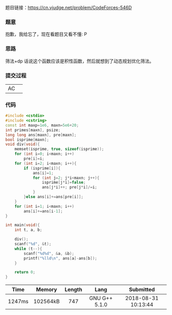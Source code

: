 题目链接：<https://cn.vjudge.net/problem/CodeForces-546D>

### 题意
抱歉，我给忘了，现在看题目又看不懂: P

### 思路
筛法+dp
话说这个函数应该是积性函数，然后就想到了动态规划优化筛法。

### 提交过程
|||
:-|:-
AC|

### 代码
```cpp
#include <cstdio>
#include <cstring>
const int maxp=1e6, maxn=5e6+20;
int primes[maxn], psize;
long long ans[maxn], pre[maxn];
bool isprime[maxn];
void div(void){
    memset(isprime, true, sizeof(isprime));
    for (int i=0; i<maxn; i++)
        pre[i]=i;
    for (int i=2; i<maxn; i++){
        if (isprime[i]){
            ans[i]=1;
            for (int j=2; j*i<maxn; j++){
                isprime[j*i]=false;
                ans[j*i]++; pre[j*i]/=i;
            }
        }else ans[i]+=ans[pre[i]];
    }
    for (int i=1; i<maxn; i++)
        ans[i]+=ans[i-1];
}

int main(void){
    int t, a, b;

    div();
    scanf("%d", &t);
    while (t--){
        scanf("%d%d", &a, &b);
        printf("%lld\n", ans[a]-ans[b]);
    }

    return 0;
}

```

Time|Memory|Length|Lang|Submitted
:-:|:-:|:-:|:-:|:-:
1247ms|102564kB|747|GNU G++ 5.1.0|2018-08-31 10:13:44